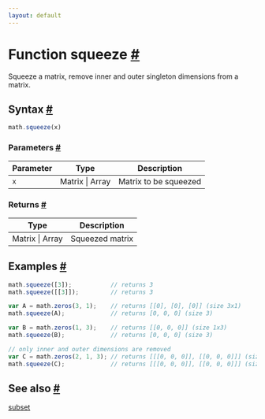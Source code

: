 ```yaml
---
layout: default
---
```


<!-- Note: This file is automatically generated from source code comments. Changes made in this file will be overridden. -->

<h1 id="function-squeeze">Function squeeze <a href="#function-squeeze" title="Permalink">#</a></h1>

Squeeze a matrix, remove inner and outer singleton dimensions from a matrix.


<h2 id="syntax">Syntax <a href="#syntax" title="Permalink">#</a></h2>

```js
math.squeeze(x)
```

<h3 id="parameters">Parameters <a href="#parameters" title="Permalink">#</a></h3>

Parameter | Type | Description
--------- | ---- | -----------
`x` | Matrix &#124; Array | Matrix to be squeezed

<h3 id="returns">Returns <a href="#returns" title="Permalink">#</a></h3>

Type | Description
---- | -----------
Matrix &#124; Array | Squeezed matrix


<h2 id="examples">Examples <a href="#examples" title="Permalink">#</a></h2>

```js
math.squeeze([3]);           // returns 3
math.squeeze([[3]]);         // returns 3

var A = math.zeros(3, 1);    // returns [[0], [0], [0]] (size 3x1)
math.squeeze(A);             // returns [0, 0, 0] (size 3)

var B = math.zeros(1, 3);    // returns [[0, 0, 0]] (size 1x3)
math.squeeze(B);             // returns [0, 0, 0] (size 3)

// only inner and outer dimensions are removed
var C = math.zeros(2, 1, 3); // returns [[[0, 0, 0]], [[0, 0, 0]]] (size 2x1x3)
math.squeeze(C);             // returns [[[0, 0, 0]], [[0, 0, 0]]] (size 2x1x3)
```


<h2 id="see-also">See also <a href="#see-also" title="Permalink">#</a></h2>

[subset](subset.html)
